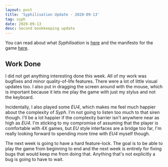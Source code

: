 ```yaml
---
layout: post
title: 'Syphilisation Update - 2020-09-13'
tag: syph
date: 2020-09-13
desc: Second bookkeeping update
---
```



You can read about what *Syphilisation* is [here](/blog/syph/announce) and the manifesto for the game [here](/blog/syph/newManifesto).

## Work Done

I did not get anything interesting done this week. All of my work was bugfixes and minor quality-of-life features. There were a lot of little visual updates too. I also put in dragging the screen around with the mouse, which is important because it lets me play the game with just my stylus and not the keyboard.


Incidentally, I also played some *EU4*, which makes me feel much happier about the complexity of *Syph*. I'm not going to listen too much to that siren though. I'll be a lot happier if the complexity barrier isn't anywhere near as high as *EU4*. I'm sticking to my compromise of assuming that the player is comfortable with 4X games, but *EU* style interfaces are a bridge too far, I'm really looking forward to spending more time with *EU4* myself though.


The next week is going to have a hard feature-lock. The goal is to be able to play the game from beginning to end and the next week is entirely for fixing bugs that would keep me from doing that. Anything that's not explicitly a bug is going to have to wait.

